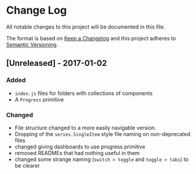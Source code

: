 # Change Log
All notable changes to this project will be documented in this file.

The format is based on [Keep a Changelog](http://keepachangelog.com/)
and this project adheres to [Semantic Versioning](http://semver.org/).

## [Unreleased] - 2017-01-02
### Added
- `index.js` files for folders with collections of components
- A `Progress` primitive

### Changed
- File structure changed to a more easily navigable version.
- Dropping of the `series.SingleItem` style file naming on non-deprecated files
- changed giving dashboards to use progress primitive
- removed READMEs that had nothing useful in them
- changed some strange naming (`switch > toggle` and `toggle > tabs`) to be clearer
